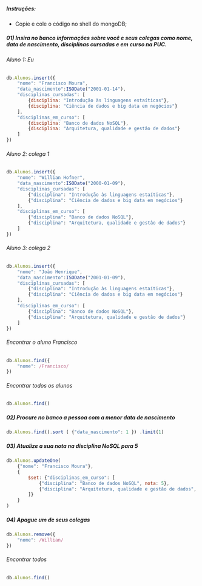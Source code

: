 ##### Instruções:
* Copie e cole o código no shell do mongoDB;

##### 01) Insira no banco informações sobre você e seus colegas como nome, data de nascimento, disciplinas cursadas e em curso na PUC.

###### Aluno 1: Eu

```JavaScript
db.Alunos.insert({
	"nome": "Francisco Moura",
	"data_nascimento":ISODate("2001-01-14"),
	"disciplinas_cursadas": [
		{disciplina: "Introdução às linguagens estaíticas"},
		{disciplina: "Ciência de dados e big data em negócios"}
	],
	"disciplinas_em_curso": [
		{disciplina: "Banco de dados NoSQL"},
		{disciplina: "Arquitetura, qualidade e gestâo de dados"}
	]
})
```

###### Aluno 2: colega 1

```JavaScript
db.Alunos.insert({
	"nome": "Willian Hofner",
	"data_nascimento":ISODate("2000-01-09"),
	"disciplinas_cursadas": [
		{"disciplina": "Introdução às linguagens estaíticas"},
		{"disciplina": "Ciência de dados e big data em negócios"}
	],
	"disciplinas_em_curso": [
		{"disciplina": "Banco de dados NoSQL"},
		{"disciplina": "Arquitetura, qualidade e gestâo de dados"}
	]
})
```

###### Aluno 3: colega 2

```JavaScript
db.Alunos.insert({
	"nome": "João Henrique",
	"data_nascimento":ISODate("2001-01-09"),
	"disciplinas_cursadas": [
		{"disciplina": "Introdução às linguagens estaíticas"},
		{"disciplina": "Ciência de dados e big data em negócios"}
	],
	"disciplinas_em_curso": [
		{"disciplina": "Banco de dados NoSQL"},
		{"disciplina": "Arquitetura, qualidade e gestâo de dados"}
	]
})
```

###### Encontrar o aluno Francisco
```JavaScript
db.Alunos.find({
	"nome": /Francisco/
})
```

###### Encontrar todos os alunos
```JavaScript
db.Alunos.find()
```

##### 02) Procure no banco a pessoa com a menor data de nascimento

```JavaScript
db.Alunos.find().sort ( {"data_nascimento": 1 }) .limit(1)
```

##### 03) Atualize a sua nota na disciplina NoSQL para 5

```JavaScript
db.Alunos.updateOne(
	{"nome": "Francisco Moura"},
	{
		$set: {"disciplinas_em_curso": [
			{"disciplina": "Banco de dados NoSQL", nota: 5},
			{"disciplina": "Arquitetura, qualidade e gestâo de dados", nota: 10}
		]}
	}	
)
```

##### 04) Apague um de seus colegas
```JavaScript
db.Alunos.remove({
	"nome": /Willian/
})
```

###### Encontrar todos
```JavaScript
db.Alunos.find()
```
